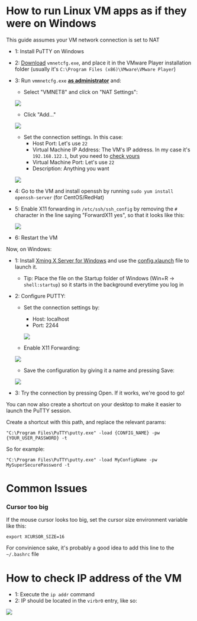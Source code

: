 # How to run Linux VM apps as if they were on Windows
This guide assumes your VM network connection is set to NAT

- 1: Install PuTTY on Windows
- 2: [Download](./vmnetcfg.exe) `vmnetcfg.exe`, and place it in the VMware Player installation folder (usually it's `C:\Program Files (x86)\VMware\VMware Player`) 
- 3: Run `vmmnetcfg.exe` **<ins>as administrator</ins>** and:
    - Select "VMNET8" and click on "NAT Settings":

    ![](1.png)

    - Click "Add..."

    ![](2.png)

    - Set the connection settings. In this case:
        - Host Port: Let's use `22`
        - Virtual Machine IP Address: The VM's IP address. In my case it's `192.168.122.1`, but you need to [check yours](#how-to-check-ip-address-of-the-vm)
        - Virtual Machine Port: Let's use `22`
        - Description: Anything you want

    ![](3.png)

- 4: Go to the VM and install openssh by running `sudo yum install openssh-server` (for CentOS/RedHat)
- 5: Enable X11 forwarding in `/etc/ssh/ssh_config` by removing the `#` character in the line saying "ForwardX11 yes", so that it looks like this:

    ![](4.png)

- 6: Restart the VM

Now, on Windows:
- 1: Install [Xming X Server for Windows](https://sourceforge.net/projects/xming/) and use the [config.xlaunch](./config.xlaunch) file to launch it.
    - Tip: Place the file on the Startup folder of Windows (Win+R -> `shell:startup`) so it starts in the background everytime you log in
- 2: Configure PUTTY:
    - Set the connection settings by:
        - Host: localhost
        - Port: 2244

        ![](5.png)

    - Enable X11 Forwarding:
    
    ![](6.png)

    - Save the configuration by giving it a name and pressing Save:

    ![](7.png)

- 3: Try the connection by pressing Open. If it works, we're good to go!

You can now also create a shortcut on your desktop to make it easier to launch the PuTTY session.

Create a shortcut with this path, and replace the relevant params:

`"C:\Program Files\PuTTY\putty.exe" -load {CONFIG_NAME} -pw {YOUR_USER_PASSWORD} -t`

So for example:

`"C:\Program Files\PuTTY\putty.exe" -load MyConfigName -pw MySuperSecurePassword -t`

# Common Issues
### Cursor too big
If the mouse cursor looks too big, set the cursor size environment variable like this:

`export XCURSOR_SIZE=16`

For convinience sake, it's probably a good idea to add this line to the `~/.bashrc` file

# How to check IP address of the VM
- 1: Execute the `ip addr` command
- 2: IP should be located in the `virbr0` entry, like so:

![](ip.png)
